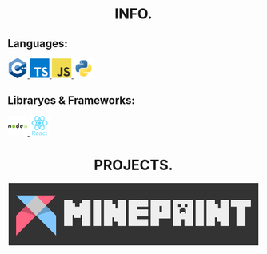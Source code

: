 <h1 align="center">INFO.</h1>

## Languages:
<p>
	<a href="https://github.com/Apedy?tab=repositories?language=c%2B%2B">
		<img src="https://raw.githubusercontent.com/devicons/devicon/master/icons/cplusplus/cplusplus-original.svg" width="40"/>
	</a>
	<a href="https://github.com/Apedy?tab=repositories?language=typescript">
		<img src="https://raw.githubusercontent.com/devicons/devicon/master/icons/typescript/typescript-original.svg" width="40"/>
	</a>
	<a href="https://github.com/Apedy?tab=repositories?language=javascript">
		<img src="https://raw.githubusercontent.com/devicons/devicon/master/icons/javascript/javascript-original.svg" width="40"/>
	</a>
	<a href="https://github.com/Apedy?tab=repositories?language=python">
		<img src="https://raw.githubusercontent.com/devicons/devicon/master/icons/python/python-original.svg" width="40"/>
	</a>
</p>

## Libraryes & Frameworks:
<p>
	<a href="https://nodejs.org">
		<img src="https://raw.githubusercontent.com/devicons/devicon/master/icons/nodejs/nodejs-original-wordmark.svg" width="40"/>
	</a>
	<a href="https://reactjs.org">
		<img src="https://raw.githubusercontent.com/devicons/devicon/master/icons/react/react-original-wordmark.svg" width="40"/>
	</a>
</p>
	
<h1 align="center">PROJECTS.</h1>
<p align="center">
	<a href="https://github.com/Apedy/MinePaint">
		<img src="https://raw.githubusercontent.com/Apedy/MinePaint/master/docs/images/banner.png" width="500"/>
	</a>
</p>

